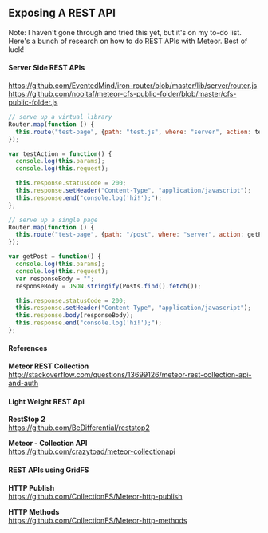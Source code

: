 ## Exposing A REST API

Note:  I haven't gone through and tried this yet, but it's on my to-do list.  Here's a bunch of research on how to do REST APIs with Meteor.  Best of luck!  


#### Server Side REST APIs

https://github.com/EventedMind/iron-router/blob/master/lib/server/router.js 
https://github.com/nooitaf/meteor-cfs-public-folder/blob/master/cfs-public-folder.js  


````js
// serve up a virtual library
Router.map(function () {
  this.route("test-page", {path: "test.js", where: "server", action: testAction});
});

var testAction = function() {
  console.log(this.params);
  console.log(this.request);

  this.response.statusCode = 200;
  this.response.setHeader("Content-Type", "application/javascript");
  this.response.end("console.log('hi!');");
};
````

````js
// serve up a single page
Router.map(function () {
  this.route("test-page", {path: "/post", where: "server", action: getPost});
});

var getPost = function() {
  console.log(this.params);
  console.log(this.request);
  var responseBody = "";
  responseBody = JSON.stringify(Posts.find().fetch());

  this.response.statusCode = 200;
  this.response.setHeader("Content-Type", "application/javascript");
  this.response.body(responseBody);
  this.response.end("console.log('hi!');");
};
````



#### References  

**Meteor REST Collection**  
http://stackoverflow.com/questions/13699126/meteor-rest-collection-api-and-auth  



#### Light Weight REST Api

**RestStop 2**  
https://github.com/BeDifferential/reststop2  

**Meteor - Collection API**    
https://github.com/crazytoad/meteor-collectionapi  


#### REST APIs using GridFS

**HTTP Publish**  
https://github.com/CollectionFS/Meteor-http-publish  

**HTTP Methods**  
https://github.com/CollectionFS/Meteor-http-methods  
